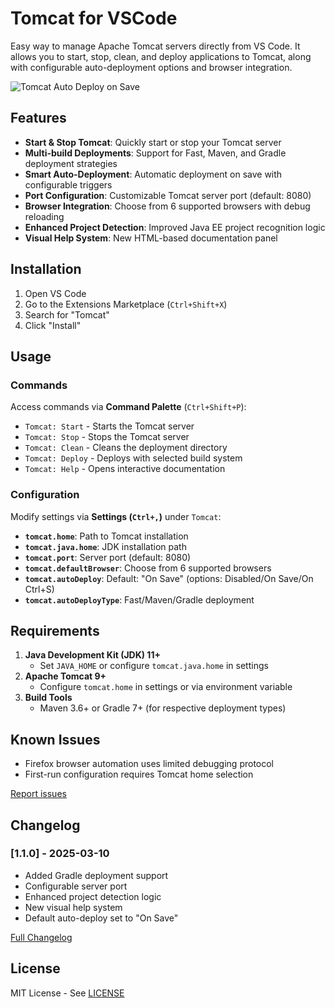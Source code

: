 # Tomcat for VSCode

Easy way to manage Apache Tomcat servers directly from VS Code. It allows you to start, stop, clean, and deploy applications to Tomcat, along with configurable auto-deployment options and browser integration.

![Tomcat Auto Deploy on Save](resources/tomcat-auto-ex.gif)

## Features
- **Start & Stop Tomcat**: Quickly start or stop your Tomcat server
- **Multi-build Deployments**: Support for Fast, Maven, and Gradle deployment strategies
- **Smart Auto-Deployment**: Automatic deployment on save with configurable triggers
- **Port Configuration**: Customizable Tomcat server port (default: 8080)
- **Browser Integration**: Choose from 6 supported browsers with debug reloading
- **Enhanced Project Detection**: Improved Java EE project recognition logic
- **Visual Help System**: New HTML-based documentation panel

## Installation
1. Open VS Code
2. Go to the Extensions Marketplace (`Ctrl+Shift+X`)
3. Search for "Tomcat"
4. Click "Install"

## Usage

### Commands
Access commands via **Command Palette** (`Ctrl+Shift+P`):
- `Tomcat: Start` - Starts the Tomcat server
- `Tomcat: Stop` - Stops the Tomcat server
- `Tomcat: Clean` - Cleans the deployment directory
- `Tomcat: Deploy` - Deploys with selected build system
- `Tomcat: Help` - Opens interactive documentation

### Configuration
Modify settings via **Settings (`Ctrl+,`)** under `Tomcat`:
- **`tomcat.home`**: Path to Tomcat installation
- **`tomcat.java.home`**: JDK installation path
- **`tomcat.port`**: Server port (default: 8080)
- **`tomcat.defaultBrowser`**: Choose from 6 supported browsers
- **`tomcat.autoDeploy`**: Default: "On Save" (options: Disabled/On Save/On Ctrl+S)
- **`tomcat.autoDeployType`**: Fast/Maven/Gradle deployment

## Requirements
1. **Java Development Kit (JDK) 11+**
   - Set `JAVA_HOME` or configure `tomcat.java.home` in settings
2. **Apache Tomcat 9+**
   - Configure `tomcat.home` in settings or via environment variable
3. **Build Tools**
   - Maven 3.6+ or Gradle 7+ (for respective deployment types)

## Known Issues
- Firefox browser automation uses limited debugging protocol
- First-run configuration requires Tomcat home selection

[Report issues](https://github.com/Al-rimi/tomcat/issues)

## Changelog
### [1.1.0] - 2025-03-10
- Added Gradle deployment support
- Configurable server port
- Enhanced project detection logic
- New visual help system
- Default auto-deploy set to "On Save"

[Full Changelog](#changelog)

## License
MIT License - See [LICENSE](LICENSE)